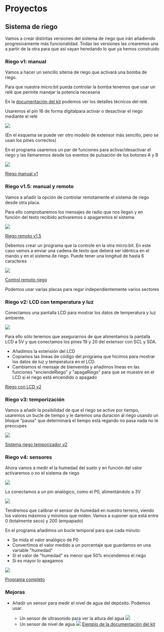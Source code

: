 # Proyectos

## Sistema de riego

Vamos a crear distintas versiones del sistema de riego que irán añadiendo progresivamente más funcionalidad. Todas las versiones las crearemos una a partir de la otra para que así vayan heredando lo que ya hemos construido

### Riego v1: manual

Vamos a hacer un sencillo sitema de riego que activará una bomba de riego.

Para que nuestra micro:bit pueda controlar la bomba tenemos que usar un relé que permite manejar la potencia necesaria

En la [documentación del kit](https://wiki.keyestudio.com/KS0361(KS0365)_keyestudio_37_in_1_Starter_Kit_for_BBC_micro:bit#Project_20:_Relay) podemos ver los detalles técnicos del relé

Usaremos el pin 16 de forma digitalpara activar o desactivar el riego mediante el relé

![](./images/microbit_rele_bomba_bb.png)

(En el esquema se puede ver otro modelo de extensor más sencillo, pero se usan los pines correctos)

En el programa usaremos un par de funciones para activar/desactivar el riego y las llamaremos desde los eventos de pulsación de los botones A y B

![](./images/programa_riego_manual_v1.png)

[Riego manual v1](https://makecode.microbit.org/S43900-35599-04927-24424)

### Riego v1.5: manual y remoto

Vamos a añadir la opción de controlar remotamente el sistema de riego desde otra placa.

Para ello comprobaremos los mensajes de radio que nos llegan y en función del texto recibido activaremos o apagaremos el sistema

![](./images/programa_riego_remoto.png)

[Riego remoto v1.5](https://makecode.microbit.org/S45351-14854-30778-42995)

Debemos crear un programa que la controle en la otra micro:bit. En este caso vamos a enviar una cadena de texto que deberá ser idéntica en el mando y en el sistema de riego. Puede tener una longitud de hasta 6 caracteres

![](./images/programa_mando_riego_remoto.png)

[Control remoto riego](https://makecode.microbit.org/S12056-56719-35859-14900)

Podemos usar varias placas para regar independientemente varios sectores

### Riego v2: LCD con temperatura y luz 

Conectamos una pantalla LCD para mostrar los datos de temperatura y luz ambiente. 

![](./images/microbit_rele_bomba_lcd_bb.png)

Para ello sólo tenemos que asegurarnos de que alimentamos la pantalla LCD a 5V y que conectamos los pines 19 y 20 del extensor con SCL y SDA.

* Añadimos la extensión del LCD
* Copiamos las líneas de código del programa que hicimos para mostrar los datos de luz y temperatura en el LCD.
* Cambiamos el mensaje de bienvenida y añadimos líneas en las funciones "enciendeRiego" y "apagaRiego" para que se muestre en el LCD si el riego está encendido o apagado

[Riego con LCD v2](./images/programa_riego_lcd_v2.png)

### Riego v3: temporización

Vamos a añadir la posibilidad de que el riego se active por tiempo, usaremos un bucle de tiempo y le daremos una duración al riego usando un bloque "pausa" que determinará el tiempo está regando no pasa nada no te preocupes

![](./images/programa_riego_temporizador_v2.png)

[Sistema riego temporizador v2](https://makecode.microbit.org/S95727-06891-25643-25264)

### Riego v4: sensores

Ahora vamos a medir el la humedad del suelo y en función del valor activaremos o no el sistema de riego

![](./images/sensor_humedad_suelo.png)

Lo conectamos a un pin analógico, como el P0, alimentándolo a 3V

![](./images/montaje_sensor_humedad_microbit.png)

Tendremos que calibrar el sensor de humedad en nuestro terreno, viendo los valores máximos y mínimos que miden. Vamos a suponer que está entre 0 (totalmente seco) y 200 (empapado)

En el programa añadimos un bucle temporal para que cada minuto:

* Se mida el valor analógico de P0
* Convertimos el valor medido a un porcentaje que guardamos en una variable "humedad"
* Si el valor de "humedad" es menor que 50% encendemos el riego
* Si es mayor lo apagamos

![](./images/programa_sensor_humedad.png)

[Programa completo](https://makecode.microbit.org/S88126-45118-97926-11783)

### Mejoras

* Añadir un sensor para medir el nivel de agua del depósito. Podemos usar:

    * Un sensor de ultrasonido para ver la altura del agua
    ![](./images/altura_agua_ultrasonidos.png)
    * Un sensor de nivel de agua
    ![](./images/sensor_nivel_agua.png) [Ejemplo de la documentación del kit](https://wiki.keyestudio.com/KS0361(KS0365)_keyestudio_37_in_1_Starter_Kit_for_BBC_micro:bit#Project_31:_Water_Level_Alarm)
